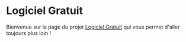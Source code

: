 # Logiciel Gratuit 

Bienvenue sur la page du projet [Logiciel Gratuit](http://www.telechargerfacile.com) qui vous permet d'aller toujours plus loin !
